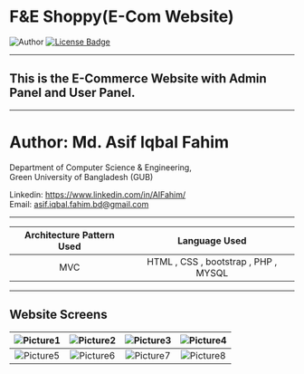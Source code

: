 # F&E Shoppy(E-Com Website)
![Author](https://img.shields.io/badge/author-AIFahim-orange)
[![License Badge](https://img.shields.io/badge/license-GPL%203.0-blue)](https://github.com/AIFahim/Camera_Beautify_AI_Face_Recognized_APP/blob/master/LICENSE)

<hr>

## This is the E-Commerce Website with Admin Panel and User Panel. 

<hr>

# Author: Md. Asif Iqbal Fahim

Department of Computer Science & Engineering, </br>
Green University of Bangladesh (GUB) </br>

Linkedin: https://www.linkedin.com/in/AIFahim/ </br>
Email: asif.iqbal.fahim.bd@gmail.com <br>

<hr>

 Architecture Pattern Used             |   Language Used      
:-------------------------:|:------------------------:
MVC | HTML , CSS , bootstrap , PHP , MYSQL

<hr>

## Website Screens

![Picture1](https://user-images.githubusercontent.com/33654834/80003920-827e9d80-84e3-11ea-8af9-95ac677282dd.png)  | ![Picture2](https://user-images.githubusercontent.com/33654834/80003925-86122480-84e3-11ea-817a-78143831a9e9.png) | ![Picture3](https://user-images.githubusercontent.com/33654834/80003928-87435180-84e3-11ea-9330-93204a3d5055.png) | ![Picture4](https://user-images.githubusercontent.com/33654834/80003930-87dbe800-84e3-11ea-828e-16aa64426bef.png)
:-------------------------:|:-------------------------:|:-------------------------:|:-------------------------:
![Picture5](https://user-images.githubusercontent.com/33654834/80003932-88747e80-84e3-11ea-99a0-23819f4250a1.png) | ![Picture6](https://user-images.githubusercontent.com/33654834/80003938-8ad6d880-84e3-11ea-8227-dadcb5e25f47.png) | ![Picture7](https://user-images.githubusercontent.com/33654834/80003940-8b6f6f00-84e3-11ea-8705-b938ee75e17c.png) | ![Picture8](https://user-images.githubusercontent.com/33654834/80003945-8dd1c900-84e3-11ea-942e-c9cc48cf5e26.png)

